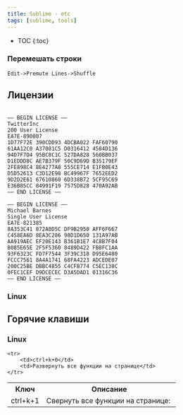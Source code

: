 ```yaml
---
title: Sublime - etc
tags: [sublime, tools]
---
```


* TOC 
{:toc}

### Перемешать строки 
```Edit->Premute Lines->Shuffle ```

## Лицензии

```

```

```schema
—– BEGIN LICENSE —–
TwitterInc
200 User License
EA7E-890007
1D77F72E 390CDD93 4DCBA022 FAF60790
61AA12C0 A37081C5 D0316412 4584D136
94D7F7D4 95BC8C1C 527DA828 560BB037
D1EDDD8C AE7B379F 50C9D69D B35179EF
2FE898C4 8E4277A8 555CE714 E1FB0E43
D5D52613 C3D12E98 BC49967F 7652EED2
9D2D2E61 67610860 6D338B72 5CF95C69
E36B85CC 84991F19 7575D828 470A92AB
—— END LICENSE ——

```

```schema
—– BEGIN LICENSE —–
Michael Barnes
Single User License
EA7E-821385
8A353C41 872A0D5C DF9B2950 AFF6F667
C458EA6D 8EA3C286 98D1D650 131A97AB
AA919AEC EF20E143 B361B1E7 4C8B7F04
B085E65E 2F5F5360 8489D422 FB8FC1AA
93F6323C FD7F7544 3F39C318 D95E6480
FCCC7561 8A4A1741 68FA4223 ADCEDE07
200C25BE DBBC4855 C4CFB774 C5EC138C
0FEC1CEF D9DCECEC D3A5DAD1 01316C36
—— END LICENSE ——
```


### Linux

## Горячие клавиши

### Linux

<table>
    <tr>
        <th>Ключ</th>
        <th>Описание</th>
    </tr>
    <tr>
        <td>ctrl+k+1</td>
        <td>Свернуть все функции на странице: <img src="/doc/static/img/sublime-1.png" alt=""></td>
    </tr>

    <tr>
        <td>ctrl+k+0</td>
        <td>Развернуть все функции на странице</td>
    </tr>
</table>

